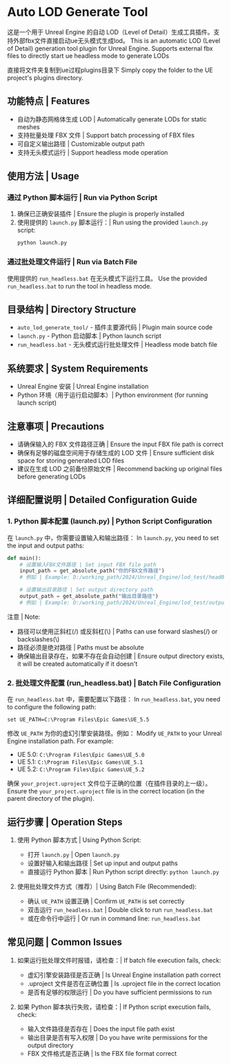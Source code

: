 # Auto LOD Generate Tool

这是一个用于 Unreal Engine 的自动 LOD（Level of Detail）生成工具插件。支持外部fbx文件直接启动ue无头模式生成lod。
This is an automatic LOD (Level of Detail) generation tool plugin for Unreal Engine. Supports external fbx files to directly start ue headless mode to generate LODs

直接将文件夹复制到ue过程plugins目录下
Simply copy the folder to the UE project's plugins directory.

## 功能特点 | Features

- 自动为静态网格体生成 LOD | Automatically generate LODs for static meshes
- 支持批量处理 FBX 文件 | Support batch processing of FBX files
- 可自定义输出路径 | Customizable output path
- 支持无头模式运行 | Support headless mode operation

## 使用方法 | Usage

### 通过 Python 脚本运行 | Run via Python Script

1. 确保已正确安装插件 | Ensure the plugin is properly installed
2. 使用提供的 `launch.py` 脚本运行：| Run using the provided `launch.py` script:
   ```bash
   python launch.py
   ```

### 通过批处理文件运行 | Run via Batch File

使用提供的 `run_headless.bat` 在无头模式下运行工具。
Use the provided `run_headless.bat` to run the tool in headless mode.

## 目录结构 | Directory Structure

- `auto_lod_generate_tool/` - 插件主要源代码 | Plugin main source code
- `launch.py` - Python 启动脚本 | Python launch script
- `run_headless.bat` - 无头模式运行批处理文件 | Headless mode batch file

## 系统要求 | System Requirements

- Unreal Engine 安装 | Unreal Engine installation
- Python 环境（用于运行启动脚本）| Python environment (for running launch script)

## 注意事项 | Precautions

- 请确保输入的 FBX 文件路径正确 | Ensure the input FBX file path is correct
- 确保有足够的磁盘空间用于存储生成的 LOD 文件 | Ensure sufficient disk space for storing generated LOD files
- 建议在生成 LOD 之前备份原始文件 | Recommend backing up original files before generating LODs

## 详细配置说明 | Detailed Configuration Guide

### 1. Python 脚本配置 (launch.py) | Python Script Configuration

在 `launch.py` 中，你需要设置输入和输出路径：
In `launch.py`, you need to set the input and output paths:

```python
def main():
    # 设置输入FBX文件路径 | Set input FBX file path
    input_path = get_absolute_path("你的FBX文件路径")
    # 例如 | Example: D:/working_path/2024/Unreal_Engine/lod_test/head01.fbx"

    # 设置输出目录路径 | Set output directory path
    output_path = get_absolute_path("输出目录路径")
    # 例如 | Example: D:/working_path/2024/Unreal_Engine/lod_test/output"
```

注意 | Note:
- 路径可以使用正斜杠(/) 或反斜杠(\\) | Paths can use forward slashes(/) or backslashes(\\)
- 路径必须是绝对路径 | Paths must be absolute
- 确保输出目录存在，如果不存在会自动创建 | Ensure output directory exists, it will be created automatically if it doesn't

### 2. 批处理文件配置 (run_headless.bat) | Batch File Configuration

在 `run_headless.bat` 中，需要配置以下路径：
In `run_headless.bat`, you need to configure the following path:

```batch
set UE_PATH=C:\Program Files\Epic Games\UE_5.5
```

修改 `UE_PATH` 为你的虚幻引擎安装路径。例如：
Modify `UE_PATH` to your Unreal Engine installation path. For example:
- UE 5.0: `C:\Program Files\Epic Games\UE_5.0`
- UE 5.1: `C:\Program Files\Epic Games\UE_5.1`
- UE 5.2: `C:\Program Files\Epic Games\UE_5.2`

确保 `your_project.uproject` 文件位于正确的位置（在插件目录的上一级）。
Ensure the `your_project.uproject` file is in the correct location (in the parent directory of the plugin).

## 运行步骤 | Operation Steps

1. 使用 Python 脚本方式 | Using Python Script:
   - 打开 `launch.py` | Open `launch.py`
   - 设置好输入和输出路径 | Set up input and output paths
   - 直接运行 Python 脚本 | Run Python script directly: `python launch.py`

2. 使用批处理文件方式（推荐）| Using Batch File (Recommended):
   - 确认 `UE_PATH` 设置正确 | Confirm `UE_PATH` is set correctly
   - 双击运行 `run_headless.bat` | Double click to run `run_headless.bat`
   - 或在命令行中运行 | Or run in command line: `run_headless.bat`

## 常见问题 | Common Issues

1. 如果运行批处理文件时报错，请检查：| If batch file execution fails, check:
   - 虚幻引擎安装路径是否正确 | Is Unreal Engine installation path correct
   - .uproject 文件是否在正确位置 | Is .uproject file in the correct location
   - 是否有足够的权限运行 | Do you have sufficient permissions to run

2. 如果 Python 脚本执行失败，请检查：| If Python script execution fails, check:
   - 输入文件路径是否存在 | Does the input file path exist
   - 输出目录是否有写入权限 | Do you have write permissions for the output directory
   - FBX 文件格式是否正确 | Is the FBX file format correct
